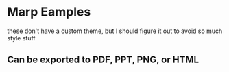 # Marp Eamples
these don't have a custom theme, but I should figure it out to avoid so much style stuff

## Can be exported to PDF, PPT, PNG, or HTML